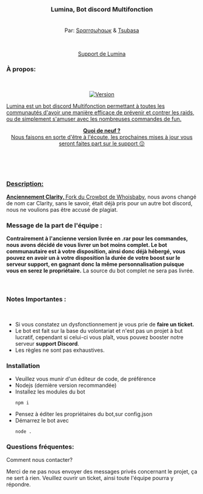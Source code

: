 
#
<h3 align="center">
  <img style="width:150px;margin:0 auto;"><br><br>
  Lumina, Bot discord Multifonction<br><br>
</h3>
<p align="center">Par: <a href="https://github.com/1Sparrowhawk" target="_self">Sραrrσωhαωκ</a> & <a href="https://github.com/1Tsubasa" target="_self">Tsubasa</a></p><br>
<p align="center"><a href="https://www.discord.com/invite/luminabots"> Support de Lumina</a></p>
  </a>

<h3>À propos:</h3>
<br>
<p align="center">
	<a href="https://deno.land" target="_blank">
    	<img src="https://img.shields.io/badge/Version-1.0.0-7DCDE3?style=for-the-badge" alt="Version">
</p>
Lumina est un bot discord Multifonction permettant à toutes les communautés d'avoir une manière efficace de prévenir et contrer les raids, ou de simplement s'amuser avec les nombreuses commandes de fun.
<br>
<p align="center"><b>Quoi de neuf ?<br></b>Nous faisons en sorte d'être à l'écoute, les prochaines mises à jour vous seront faites part sur le support 😗</p>
<br><br><br>
<h3>Description:</h3>
<p><b>Anciennement Clarity, </b>Fork du <a href ="https://github.com/whoisbaby/CrowBot-Remade">Crowbot de Whoisbaby</a>, nous avons changé de nom car Clarity, sans le savoir, était déjà pris pour un autre bot discord, nous ne voulions pas être accusé de plagiat. </p>
<h3>Message de la part de l'équipe : </h3>
<b>Contrairement à l'ancienne version livrée en .rar pour les commandes, nous avons décidé de vous livrer un bot moins complet. Le bot communautaire est à votre disposition, ainsi donc déjà hébergé, vous pouvez en avoir un à votre disposition la durée de votre boost sur le serveur support, en gagnant donc la même personnalisation puisque vous en serez le propriétaire.</b> La source du bot complet ne sera pas livrée.
<br><br><br>
<h3>Notes Importantes :</h3><br>
<ul>
<li>Si vous constatez un dysfonctionnement je vous prie de <b>faire un ticket.</b><br>
<li>Le bot est fait sur la base du volontariat et n'est pas un projet à but lucratif, cependant si celui-ci vous plaît, vous pouvez booster notre serveur <b>support Discord</b>.</li>
<li>Les règles ne sont pas exhaustives.</li>
</ul>
<h3>Installation</h3>
<h>
<ul>
<li>Veuillez vous munir d'un éditeur de code, de préférence</li>
<li>Nodejs (dernière version recommandée)
<li>Installez les modules du bot
<pre><code>npm i</code></pre></li>
<li>Pensez à éditer les propriétaires du bot,sur config.json</li>
<li>Démarrez le bot avec
<pre><code>node .</code></pre></li>
</ul>


<h3>Questions fréquentes:</h3>
Comment nous contacter? 

Merci de ne pas nous envoyer des messages privés concernant le projet, ça ne sert à rien. 
Veuillez ouvrir un ticket, ainsi toute l'équipe pourra y répondre.





